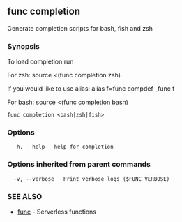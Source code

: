 ## func completion

Generate completion scripts for bash, fish and zsh

### Synopsis

To load completion run

For zsh:
source &lt;(func completion zsh)

If you would like to use alias:
alias f=func
compdef _func f

For bash:
source &lt;(func completion bash)



```
func completion <bash|zsh|fish>
```

### Options

```
  -h, --help   help for completion
```

### Options inherited from parent commands

```
  -v, --verbose   Print verbose logs ($FUNC_VERBOSE)
```

### SEE ALSO

* [func](func.md)	 - Serverless functions

